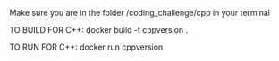 Make sure you are in the folder /coding_challenge/cpp in your terminal

TO BUILD FOR C++:
docker build -t cppversion .

TO RUN FOR C++:
docker run cppversion